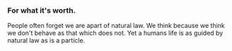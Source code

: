 ### For what it's worth.

People often forget we are apart of natural law. We think because we think we don't behave as that which does not. Yet a humans life is as guided by natural law as is a particle. 
